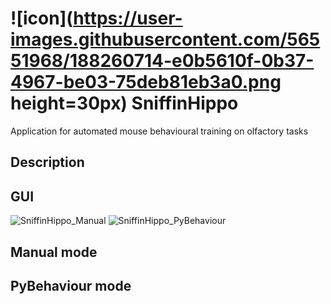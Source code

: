 # ![icon](https://user-images.githubusercontent.com/56551968/188260714-e0b5610f-0b37-4967-be03-75deb81eb3a0.png height=30px) SniffinHippo
Application for automated mouse behavioural training on olfactory tasks




## Description



## GUI


![SniffinHippo_Manual](https://user-images.githubusercontent.com/56551968/188260350-4dffaea7-d45d-40ab-bb15-878cdc449d58.png)
![SniffinHippo_PyBehaviour](https://user-images.githubusercontent.com/56551968/188260351-3070ceb1-172c-41dd-9af8-02c5e52be67a.png)



## Manual mode




## PyBehaviour mode


